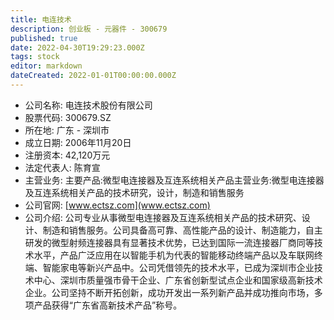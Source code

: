 ```yaml
---
title: 电连技术
description: 创业板 - 元器件 - 300679
published: true
date: 2022-04-30T19:29:23.000Z
tags: stock
editor: markdown
dateCreated: 2022-01-01T00:00:00.000Z
---
```


- 公司名称: 电连技术股份有限公司
- 股票代码: 300679.SZ
- 所在地: 广东 - 深圳市
- 成立日期: 2006年11月20日
- 注册资本: 42,120万元
- 法定代表人: 陈育宣
- 主营业务: 主要产品:微型电连接器及互连系统相关产品主营业务:微型电连接器及互连系统相关产品的技术研究，设计，制造和销售服务
- 公司官网: [www.ectsz.com](www.ectsz.com)
- 公司介绍: 公司专业从事微型电连接器及互连系统相关产品的技术研究、设计、制造和销售服务。公司具备高可靠、高性能产品的设计、制造能力，自主研发的微型射频连接器具有显著技术优势，已达到国际一流连接器厂商同等技术水平，产品广泛应用在以智能手机为代表的智能移动终端产品以及车联网终端、智能家电等新兴产品中。公司凭借领先的技术水平，已成为深圳市企业技术中心、深圳市质量强市骨干企业、广东省创新型试点企业和国家级高新技术企业。公司坚持不断开拓创新，成功开发出一系列新产品并成功推向市场，多项产品获得“广东省高新技术产品”称号。


